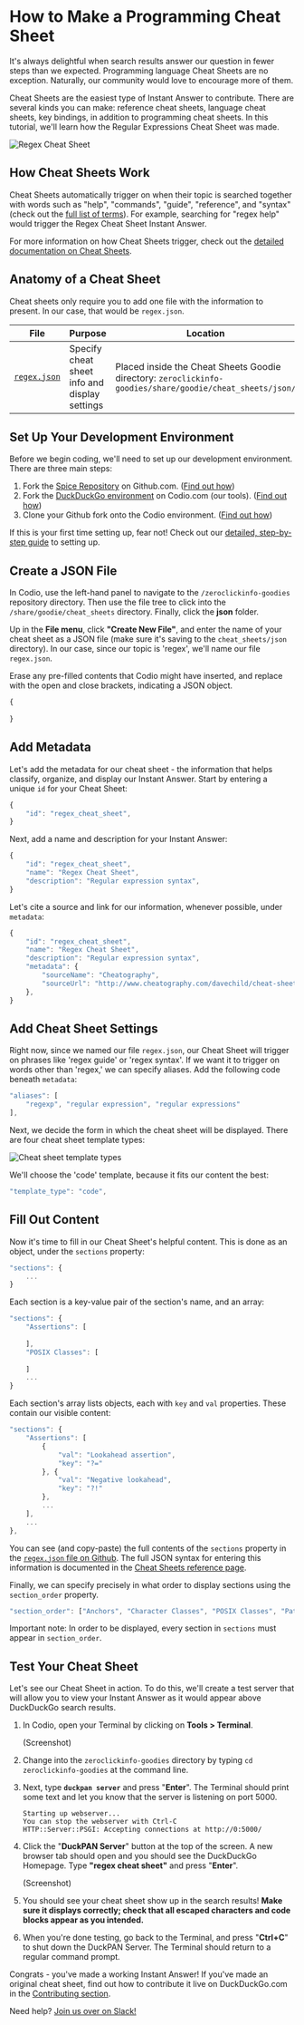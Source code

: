 # How to Make a Programming  Cheat Sheet

It's always delightful when search results answer our question in fewer steps than we expected. Programming language Cheat Sheets are no exception. Naturally, our community would love to encourage more of them.

Cheat Sheets are the easiest type of Instant Answer to contribute. There are several kinds you can make: reference cheat sheets, language cheat sheets, key bindings, in addition to programming cheat sheets. In this tutorial, we'll learn how the Regular Expressions Cheat Sheet was made. 

![Regex Cheat Sheet](https://images.duckduckgo.com/iu/?u=https%3A%2F%2Fia-screenshots.s3.amazonaws.com%2Fregex_cheat_sheet_index.png%3Fnocache%3D6203&f=1)

## How Cheat Sheets Work

Cheat Sheets automatically trigger on when their topic is searched together with words such as "help", "commands", "guide", "reference", and "syntax" (check out the [full list of terms](https://github.com/duckduckgo/zeroclickinfo-goodies/blob/master/lib/DDG/Goodie/CheatSheets.pm)). For example, searching for "regex help" would trigger the Regex Cheat Sheet Instant Answer.

For more information on how Cheat Sheets trigger, check out the [detailed documentation on Cheat Sheets](#).

## Anatomy of a Cheat Sheet

Cheat sheets only require you to add one file with the information to present. In our case, that would be `regex.json`.

File | Purpose | Location
-----|---------|---------
[`regex.json`](https://github.com/duckduckgo/zeroclickinfo-goodies/blob/master/share/goodie/cheat_sheets/json/regex.json)|Specify cheat sheet info and display settings|Placed inside the Cheat Sheets Goodie directory: `zeroclickinfo-goodies/share/goodie/cheat_sheets/json/`

## Set Up Your Development Environment

Before we begin coding, we'll need to set up our development environment. There are three main steps:

1. Fork the [Spice Repository](#) on Github.com. ([Find out how](#))
2. Fork the [DuckDuckGo environment](#) on Codio.com (our tools). ([Find out how](#))
3. Clone your Github fork onto the Codio environment. ([Find out how](#))

If this is your first time setting up, fear not! Check out our [detailed, step-by-step guide](#) to setting up.

## Create a JSON File

In Codio, use the left-hand panel to navigate to the `/zeroclickinfo-goodies` repository directory. Then use the file tree to click into the `/share/goodie/cheat_sheets` directory. Finally, click the **json** folder. 

Up in the **File menu**, click **"Create New File"**, and enter the name of your cheat sheet as a JSON file (make sure it's saving to the `cheat_sheets/json` directory). In our case, since our topic is 'regex', we'll name our file `regex.json`.

Erase any pre-filled contents that Codio might have inserted, and replace with the open and close brackets, indicating a JSON object.

```javascript
{
    
}
```

## Add Metadata

Let's add the metadata for our cheat sheet - the information that helps classify, organize, and display our Instant Answer. Start by entering a unique `id` for your Cheat Sheet:

```javascript
{
    "id": "regex_cheat_sheet",
}
```

Next, add a name and description for your Instant Answer:

```javascript
{
    "id": "regex_cheat_sheet",
    "name": "Regex Cheat Sheet",
    "description": "Regular expression syntax",
}
```

Let's cite a source and link for our information, whenever possible, under `metadata`:

```javascript
{
    "id": "regex_cheat_sheet",
    "name": "Regex Cheat Sheet",
    "description": "Regular expression syntax",
    "metadata": {
        "sourceName": "Cheatography",
        "sourceUrl": "http://www.cheatography.com/davechild/cheat-sheets/regular-expressions/"
    },
}
```

## Add Cheat Sheet Settings

Right now, since we named our file `regex.json`, our Cheat Sheet will trigger on phrases like 'regex guide' or 'regex syntax'. If we want it to trigger on words other than 'regex,' we can specify aliases. Add the following code beneath `metadata`:

```javascript
"aliases": [
    "regexp", "regular expression", "regular expressions"
],
```

Next, we decide the form in which the cheat sheet will be displayed. There are four cheat sheet template types:

![Cheat sheet template types](https://images.duckduckgo.com/iu/?u=https%3A%2F%2Fraw.githubusercontent.com%2Fduckduckgo%2Fduckduckgo-documentation%2Fmaster%2Fduckduckhack%2Fassets%2Fcheatsheet-template-types.png&f=1)

We'll choose the 'code' template, because it fits our content the best:

```javascript
"template_type": "code",
```

## Fill Out Content

Now it's time to fill in our Cheat Sheet's helpful content. This is done as an object, under the `sections` property:

```javascript
"sections": {
    ...
}
```

Each section is a key-value pair of the section's name, and an array:

```javascript
"sections": {
    "Assertions": [
    
    ],
    "POSIX Classes": [
    
    ]
    ...
}
```

Each section's array lists objects, each with `key` and `val` properties. These contain our visible content:

```javascript
"sections": {
    "Assertions": [
        {
            "val": "Lookahead assertion",
            "key": "?="
        }, {
            "val": "Negative lookahead",
            "key": "?!"
        },
        ...
    ],
    ...
},
```

You can see (and copy-paste) the full contents of the `sections` property in the [`regex.json` file on Github](https://github.com/duckduckgo/zeroclickinfo-goodies/blob/master/share/goodie/cheat_sheets/json/regex.json). The full JSON syntax for entering this information is documented in the [Cheat Sheets reference page](#).

Finally, we can specify precisely in what order to display sections using the `section_order` property.

```javascript
"section_order": ["Anchors", "Character Classes", "POSIX Classes", "Pattern Modifiers", "Escape Sequences", "Quantifiers", "Groups and Ranges", "Assertions", "Special Characters", "String Replacement"]
```

Important note: In order to be displayed, every section in `sections` must appear in `section_order`.

## Test Your Cheat Sheet

Let's see our Cheat Sheet in action. To do this, we'll create a test server that will allow you to view your Instant Answer as it would appear above DuckDuckGo search results.

1. In Codio, open your Terminal by clicking on **Tools > Terminal**.

	(Screenshot)

2. Change into the `zeroclickinfo-goodies` directory by typing `cd zeroclickinfo-goodies` at the command line.
3. Next, type **`duckpan server`** and press "**Enter**". The Terminal should print some text and let you know that the server is listening on port 5000.

    ```
    Starting up webserver...
    You can stop the webserver with Ctrl-C
    HTTP::Server::PSGI: Accepting connections at http://0:5000/
    ```

4. Click the "**DuckPAN Server**" button at the top of the screen. A new browser tab should open and you should see the DuckDuckGo Homepage. Type **"regex cheat sheet"** and press "**Enter**".

	(Screenshot)

5. You should see your cheat sheet show up in the search results! **Make sure it displays correctly; check that all escaped characters and code blocks appear as you intended.**
6. When you're done testing, go back to the Terminal, and press "**Ctrl+C**" to shut down the DuckPAN Server. The Terminal should return to a regular command prompt.

Congrats - you've made a working Instant Answer! If you've made an original cheat sheet, find out how to contribute it live on DuckDuckGo.com in the [Contributing section](#).

Need help? [Join us over on Slack!](mailto:QuackSlack@duckduckgo.com?subject=AddMe)